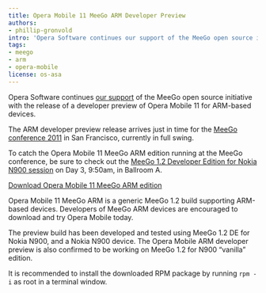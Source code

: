 ```yaml
---
title: Opera Mobile 11 MeeGo ARM Developer Preview
authors:
- phillip-gronvold
intro: 'Opera Software continues our support of the MeeGo open source initiative with the release of a developer preview of Opera Mobile 11 for ARM-based devices.'
tags:
- meego
- arm
- opera-mobile
license: os-asa
---
```


Opera Software continues [our support][1] of the MeeGo open source initiative with the release of a developer preview of Opera Mobile 11 for ARM-based devices.

[1]: http://labs.opera.com/news/2011/03/22/

The ARM developer preview release arrives just in time for the [MeeGo conference 2011][2] in San Francisco, currently in full swing.

[2]: http://sf2011.meego.com/

To catch the Opera Mobile 11 MeeGo ARM edition running at the MeeGo conference, be sure to check out the [MeeGo 1.2 Developer Edition for Nokia N900 session][3] on Day 3, 9:50am, in Ballroom A.

[3]: http://sf2011.meego.com/program/sessions/meego-12-developer-edition-nokia-n900

[Download Opera Mobile 11 MeeGo ARM edition][4]

[4]: http://www.opera.com/download/get.pl?sub=++++&id=33726&location=320&nothanks=yes

Opera Mobile 11 MeeGo ARM is a generic MeeGo 1.2 build supporting ARM-based devices. Developers of MeeGo ARM devices are encouraged to download and try Opera Mobile today.

The preview build has been developed and tested using MeeGo 1.2 DE for Nokia N900, and a Nokia N900 device. The Opera Mobile ARM developer preview is also confirmed to be working on MeeGo 1.2 for N900 “vanilla” edition.

It is recommended to install the downloaded RPM package by running `rpm -i` as root in a terminal window.
